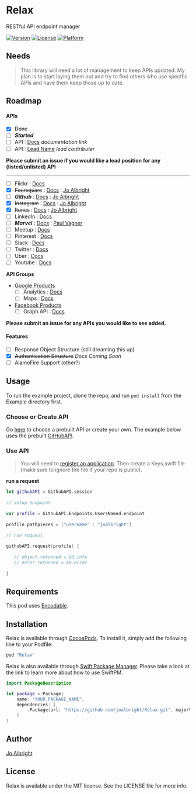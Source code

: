 # Relax
RESTful API endpoint manager

<!--[![CI Status](http://img.shields.io/travis/Jo Albright/Relax.svg?style=flat)](https://travis-ci.org/Jo Albright/Relax)-->
[![Version](https://img.shields.io/cocoapods/v/Relax.svg?style=flat)](http://cocoapods.org/pods/Relax)
[![License](https://img.shields.io/cocoapods/l/Relax.svg?style=flat)](http://cocoapods.org/pods/Relax)
[![Platform](https://img.shields.io/cocoapods/p/Relax.svg?style=flat)](http://cocoapods.org/pods/Relax)

## Needs

> This library will need a lot of management to keep APIs updated. My plan is to start laying them out and try to find others who use specific APIs and have them keep those up to date.

## Roadmap

#### APIs

- [x] ~~Done~~
- [ ] ***Started***
- [ ] API : [Docs]() *documentation link*
- [ ] API : [Lead Name]() *lead contributer* 

**Please submit an issue if you would like a lead position for any (listed/unlisted) API**

--- 

- [ ] Flickr : [Docs](https://www.flickr.com/services/api/)
- [x] ~~Foursquare~~ : [Docs](https://developer.foursquare.com) : [Jo Albright](https://github.com/joalbright)
- [ ] ***Github*** : [Docs](https://developer.github.com/v3/) : [Jo Albright](https://github.com/joalbright)
- [x] ~~Instagram~~ : [Docs](https://www.instagram.com/developer/) : [Jo Albright](https://github.com/joalbright)
- [x] ~~Itunes~~ : [Docs](https://www.apple.com/itunes/affiliates/resources/documentation/itunes-store-web-service-search-api.html) : [Jo Albright](https://github.com/joalbright)
- [ ] LinkedIn : [Docs](https://developer.linkedin.com/docs)
- [ ] ***Marvel*** : [Docs](http://developer.marvel.com) : [Paul Vagner](https://github.com/PaulVagner)
- [ ] Meetup : [Docs](http://www.meetup.com/meetup_api/)
- [ ] Pinterest : [Docs](https://developers.pinterest.com)
- [ ] Slack : [Docs](https://api.slack.com)
- [ ] Twitter : [Docs](https://dev.twitter.com/overview/documentation)
- [ ] Uber : [Docs](https://developer.uber.com)
- [ ] Youtube : [Docs](https://developers.google.com/youtube/)

**API Groups**

- [Google Products](https://developers.google.com/products/)
	- [ ] Analytics : [Docs](https://developers.google.com/analytics/)
	- [ ] Maps : [Docs](https://developers.google.com/maps/)
- [Facebook Products](https://developers.facebook.com/docs/)
	- [ ] Graph API : [Docs](https://developers.facebook.com/docs/graph-api)

**Please submit an issue for any APIs you would like to see added.**

#### Features

- [ ] Response Object Structure (still dreaming this up)
- [x] ~~Authentication Structure~~ *Docs Coming Soon*
- [ ] AlamoFire Support (other?)

## Usage

To run the example project, clone the repo, and run `pod install` from the Example directory first.

### Choose or Create API

Go [here](APIs) to choose a prebuilt API or create your own. The example below uses the prebuilt [GitHubAPI](APIs/GithubAPI.swift).

### Use API

> You will need to [register an application](https://github.com/settings/applications/new). Then create a Keys.swift file (make sure to ignore the file if your repo is public).

**run a request**

```swift
let githubAPI = GithubAPI.session
        
// setup endpoint
    
var profile = GithubAPI.Endpoints.UsersNamed.endpoint
    
profile.pathpieces = ["username" : "joalbright"]
    
// run request
    
githubAPI.request(profile) {
   
   // object returned = $0.info 
   // error returned = $0.error 
	    
}

```

## Requirements

This pod uses [Encodable](https://github.com/joalbright/Encodable).

## Installation

Relax is available through [CocoaPods](http://cocoapods.org). To install
it, simply add the following line to your Podfile:

```ruby
pod "Relax"
```

Relax is also available through [Swift Package Manager](https://swift.org/package-manager/). Please take a look at the link to learn more about how to use SwiftPM.

```swift
import PackageDescription

let package = Package(
    name: "YOUR_PACKAGE_NAME",
    dependencies: [
        .Package(url: "https://github.com/joalbright/Relax.git", majorVersion: 0)
    ]
)
```

## Author

[Jo Albright](https://github.com/joalbright)

## License

Relax is available under the MIT license. See the LICENSE file for more info.
